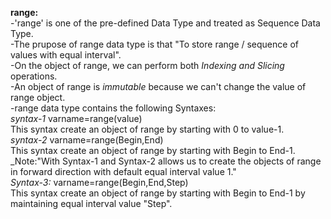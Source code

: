 **range:**<br>
-'range' is one of the pre-defined Data Type and treated as Sequence Data Type.<br>
-The prupose of range data type is that "To store range / sequence of values with equal interval".<br>
-On the object of range, we can perform both _Indexing and Slicing_ operations.<br>
-An object of range is _immutable_ because we can't change the value of range object.<br>
-range data type contains the following Syntaxes:<br>
_syntax-1_ varname=range(value)<br>
This syntax create an object of range by starting with 0 to value-1.<br>
_syntax-2_ varname=range(Begin,End)<br>
This syntax create an object of range by starting with Begin to End-1.<br>
_Note:"With Syntax-1 and Syntax-2 allows us to create the objects of range in forward direction  with default equal interval value 1."<br>
_Syntax-3:_ varname=range(Begin,End,Step)<br>
This syntax create an object of range by starting with Begin to End-1 by maintaining equal interval value "Step".
